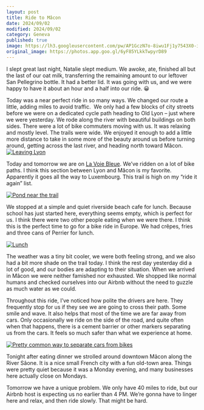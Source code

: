 ```yaml
---
layout: post
title: Ride to Mâcon
date: 2024/09/02
modified: 2024/09/02
category: Geneva
published: true
image: https://lh3.googleusercontent.com/pw/AP1GczN7o-8iwu1Fj1y7543X0-ioYQT_WAUvOqPOhnz3e83n51QJksWNazYjcuIUqcYQNZYobzv6-mnruGlyEdoolW7W50h0Fzr3MDsAeKbKNfoC18G4MUV3=s0-no
original_image: https://photos.app.goo.gl/6yF85YLkkTwpyrD89
---
```


I slept great last night, Natalie slept medium. We awoke, ate, finished all but the last of our oat milk, transferring the remaining amount to our leftover San Pellegrino bottle. It had a better lid. It was going with us, and we were happy to have it about an hour and a half into our ride. 😀 

Today was a near perfect ride in so many ways. We changed our route a little, adding miles to avoid traffic.  We only had a few blocks of city streets before we were on a dedicated cycle path heading to Old Lyon – just where we were yesterday. We rode along the river with beautiful buildings on both sides. There were a lot of bike commuters moving with us. It was relaxing and mostly level. The trails were wide. We enjoyed it enough to add a little more distance to take in some more of the beauty around us before turning around, getting across the last river, and heading north toward Mâcon.
 
[![Leaving Lyon](https://lh3.googleusercontent.com/pw/AP1GczM878t_M-oi6fxd86p2FZe-FodSXwFPGziZ0WpKYQEughFYTioRvkQdvk3bcIKzieHdAFmPRxIZir5AIbPIDywiEDrEVGcFgpborjM3iCpsb-vY_HTq=s0-no)](https://photos.app.goo.gl/itm1ysVCwEdAqxzM9)

Today and tomorrow we are on [La Voie Bleue](https://en.francevelotourisme.com/cycle-route/la-voie-bleue-moselle-saone-valley-by-bike). We’ve ridden on a lot of bike paths. I think this section between Lyon and Mâcon is my favorite. Apparently it goes all the way to Luxembourg. This trail is high on my “ride it again” list.


[![Pond near the trail](https://lh3.googleusercontent.com/pw/AP1GczNn50EVO4IcMXhxdffJ9y2tnVVSUrHGXbxGR7QsUKjlQtIqVEM-cplAFfHC7uD3PbunkYWtD0c6ueOqzU1qfCls-NQ2717K8We6USy8P5BTd3YkcbLG=s0-no)](https://photos.app.goo.gl/3Y1rRrkxgPcsRS3w6)


We stopped at a simple and quiet riverside beach cafe for lunch. Because school has just started here, everything seems empty, which is perfect for us. I think there were two other people eating when we were there. I think this is the perfect time to go for a bike ride in Europe. We had crêpes, fries and three cans of Perrier for lunch.

[![Lunch](https://lh3.googleusercontent.com/pw/AP1GczOmgMjP2FlKhl-v4ul5V4tDzXNBC8X_WQasJqBv_qJP2MIuxaBRTAB7PtnJITziHkFlTorD3M8vg4WRjRzOM14fWzoazvP2tm43wy53-FeaBghDxuiU=s0-no)](https://photos.app.goo.gl/DXECL6T81Zih5pjSA)


The weather was a tiny bit cooler, we were both feeling strong, and we also had a bit more shade on the trail today. I think the rest day yesterday did a lot of good, and our bodies are adapting to their situation. When we arrived in Mâcon we were neither famished nor exhausted. We shopped like normal humans and checked ourselves into our Airbnb without the need to guzzle as much water as we could.

Throughout this ride, I’ve noticed how polite the drivers are here. They frequently stop for us if they see we are going to cross their path. Some smile and wave. It also helps that most of the time we are far away from cars. Only occasionally we ride on the side of the road, and quite often when that happens, there is a cement barrier or other markers separating us from the cars. It feels so much safer than what we experience at home. 

[![Pretty common way to separate cars from bikes](https://lh3.googleusercontent.com/pw/AP1GczP1vMj9nS1GUIxEJroisqGBq0NjJB8xjEAaAj4Qv3QiRe059dAvaoardexdbR-cNEsO3t9nhwuc2oX0d6C0rfnVcOn0vbqO5wxCDFE1wL6O7-f3zeID=s0-no)](https://photos.app.goo.gl/m3gBXJAqPpsRGpdd6)

Tonight after eating dinner we strolled around downtown Mâcon along the River Sâone. It is a nice small French city with a fun old-town area. Things were pretty quiet because it was a Monday evening, and many businesses here actually close on Mondays. 

Tomorrow we have a unique problem. We only have 40 miles to ride, but our Airbnb host is expecting us no earlier than 4 PM. We’re gonna have to linger here and relax, and then ride slowly. That might be hard. 





